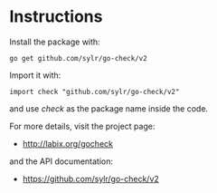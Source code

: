 Instructions
============

Install the package with:

    go get github.com/sylr/go-check/v2
    
Import it with:

    import check "github.com/sylr/go-check/v2"

and use _check_ as the package name inside the code.

For more details, visit the project page:

* http://labix.org/gocheck

and the API documentation:

* https://github.com/sylr/go-check/v2
